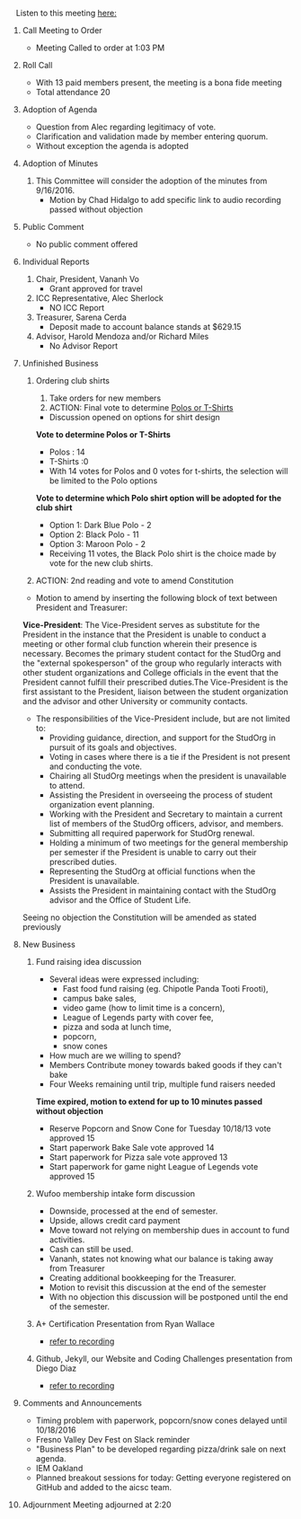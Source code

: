 &nbsp;&nbsp;&nbsp;Listen to this meeting [here:](https://fccdl.in/iPvoj2r1R)

1. Call Meeting to Order
	* Meeting Called to order at 1:03 PM
2. Roll Call
	* With 13 paid members present, the meeting is a bona fide meeting
	* Total attendance 20 
3. Adoption of Agenda
	* Question from Alec regarding legitimacy of vote. 
	* Clarification and validation made by member entering quorum.
	* Without exception the agenda is adopted

4. Adoption of Minutes
	
	1. This Committee will consider the adoption of the minutes from 9/16/2016.
		* Motion by Chad Hidalgo to add specific link to audio recording passed without objection
		
5. Public Comment
	* No public comment offered

6. Individual Reports
	
	1. Chair, President, Vananh Vo
		* Grant approved for travel
	1. ICC Representative, Alec Sherlock
		* NO ICC Report
	1. Treasurer, Sarena Cerda
		* Deposit made to account balance stands at $629.15
	1. Advisor, Harold Mendoza and/or Richard Miles
		* No Advisor Report
		
7. Unfinished Business
	
   1. Ordering club shirts
      1. Take orders for new members
      2. ACTION: Final vote to determine 
	  [Polos or T-Shirts](https://docs.google.com/document/d/1yDrCsKYnoB-00DR8GVowK0qwlq9z5ZUKd3SvqF4nZdQ/edit)
		* Discussion opened on options for shirt design
		
		**Vote to determine Polos or T-Shirts**
		
		* Polos : 14
		* T-Shirts :0
		* With 14 votes for Polos and 0 votes for t-shirts, the selection will be limited to the Polo options
		
		**Vote to determine which Polo shirt option will be adopted for the club shirt**
		
		* Option 1: Dark Blue Polo - 2
		* Option 2: Black Polo - 11
		* Option 3: Maroon Polo - 2
		* Receiving 11 votes, the Black Polo shirt is the choice made by vote for the new club shirts.
   2. ACTION: 2nd reading and vote to amend Constitution
   
	* Motion to amend by inserting the following block of text between President and Treasurer:
	
	**Vice-President**: The Vice-President serves as substitute for the President in the instance that the President is unable to conduct a meeting or other formal club function wherein their presence is necessary. Becomes the primary student contact for the StudOrg and the "external spokesperson" of the group who regularly interacts with other student organizations and College officials in the event that the President cannot fulfill their prescribed duties.The Vice-President is the first assistant to the President, liaison between the student organization and the advisor and other University or community contacts.
	
	* The responsibilities of the Vice-President include, but are not limited to:
		* Providing guidance, direction, and support for the StudOrg in pursuit of its goals and objectives.
		* Voting in cases where there is a tie if the President is not present and conducting the vote.
		* Chairing all StudOrg meetings when the president is unavailable to attend.
		* Assisting the President in overseeing the process of student organization event planning.
		* Working with the President and Secretary to maintain a current list of members of the StudOrg officers, advisor, and members.
		* Submitting all required paperwork for StudOrg renewal.
		* Holding a minimum of two meetings for the general membership per semester if the President is unable to carry out their prescribed duties.
		* Representing the StudOrg at official functions when the President is unavailable.
		* Assists the President in maintaining contact with the StudOrg advisor and the Office of Student Life.	
		
	Seeing no objection the Constitution will be amended as stated previously
	
8. New Business

	1. Fund raising idea discussion
		* Several ideas were expressed including:		
			+ Fast food fund raising (eg. Chipotle Panda Tooti Frooti), 
			+ campus bake sales,
			+ video game (how to limit time is a concern), 
			+ League of Legends party with cover fee, 
			+ pizza and soda at lunch time, 
			+ popcorn, 
			+ snow cones
		* How much are we willing to spend?
		* Members Contribute money towards baked goods if they can't bake
		* Four Weeks remaining until trip, multiple fund raisers needed
		
		**Time expired, motion to extend for up to 10 minutes passed without objection**
		
		* Reserve Popcorn and Snow Cone for Tuesday 10/18/13 vote approved 15
		* Start paperwork Bake Sale vote approved 14
		* Start paperwork for Pizza sale vote approved 13
		* Start paperwork for game night League of Legends vote approved 15
	2. Wufoo membership intake form discussion	
		* Downside, processed at the end of semester.
		* Upside, allows credit card payment
		* Move toward not relying on membership dues in account to fund activities.
		* Cash can still be used.
		* Vananh, states not knowing what our balance is taking away from Treasurer
		* Creating additional bookkeeping for the Treasurer.
		* Motion to revisit this discussion at the end of the semester
		* With no objection this discussion will be postponed until the end of the semester.
	3. A+ Certification Presentation from Ryan Wallace
		* [refer to recording](https://fccdl.in/iPvoj2r1R)
	4. Github, Jekyll, our Website and Coding Challenges presentation from Diego Diaz
		* [refer to recording](https://fccdl.in/iPvoj2r1R)

9. Comments and Announcements
	* Timing problem with paperwork, popcorn/snow cones delayed until 10/18/2016
	* Fresno Valley Dev Fest on Slack reminder
	* "Business Plan" to be developed regarding pizza/drink sale on next agenda.
	* IEM Oakland
	* Planned breakout sessions for today:
		Getting everyone registered on GitHub and added to the aicsc team.

10. Adjournment
	Meeting adjourned at 2:20 

